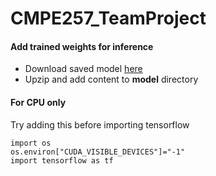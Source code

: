 # CMPE257_TeamProject

#### Add trained weights for inference
- Download saved model [here](https://drive.google.com/file/d/1pJto5RxEl9a1mjCfZlYCe_UY4ej2ojn1/view?usp=sharing)
- Upzip and add content to **model** directory

#### For CPU only
Try adding this before importing tensorflow
```
import os
os.environ["CUDA_VISIBLE_DEVICES"]="-1"    
import tensorflow as tf
```

